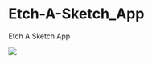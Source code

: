 # Etch-A-Sketch_App
 Etch A Sketch App


![](C:/Users/JORGEL~1/AppData/Local/Temp/1_CkSrVAC2s10xFvIBszpcRQ.jpg)